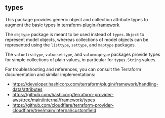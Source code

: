 
## types

This package provides generic object and collection attribute types to augment the basic types
in [terraform-plugin-framework](https://github.com/hashicorp/terraform-plugin-framework/tree/main/types).

The `objtype` package is meant to be used instead of `types.Object` to represent model objects,
whereas collections of model objects can be represented using the `listtype`, `settype`, and
`maptype` packages.

The `valuelisttype`, `valuesettype`, and `valuemaptype` packages provide types for simple
collections of plain values, in particular for `types.String` values.

For troubleshooting and references, you can consult the Terraform documentation and
similar implementations:

- https://developer.hashicorp.com/terraform/plugin/framework/handling-data/attributes
- https://github.com/hashicorp/terraform-provider-aws/tree/main/internal/framework/types
- https://github.com/cloudflare/terraform-provider-cloudflare/tree/main/internal/customfield
